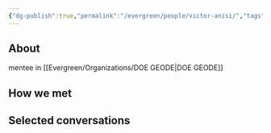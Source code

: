 ```yaml
---
{"dg-publish":true,"permalink":"/evergreen/people/victor-anisi/","tags":["people"]}
---
```


## About

mentee in [[Evergreen/Organizations/DOE GEODE\|DOE GEODE]]



## How we met


## Selected conversations
